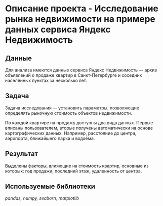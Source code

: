 # Описание проекта - Исследование рынка недвижимости на примере данных сервиса Яндекс Недвижимость

## Данные
Для анализа имеются данные сервиса Яндекc Недвижимость — архив объявлений о продаже квартир в Санкт-Петербурге и соседних населённых пунктах за несколько лет.

## Задача
Задача исследования — установить параметры, позволяющие определять рыночную стоимость объектов недвижимости.

По каждой квартире на продажу доступны два вида данных. Первые вписаны пользователем, вторые получены автоматически на основе картографических данных. Например, расстояние до центра, аэропорта, ближайшего парка и водоёма.
## Результат
Выделены факторы, влияющие на стоимость квартир, основные из которых: год продажи, последний этаж, удаленность от центра.

## Используемые библиотеки
*pandas, numpy, seaborn, matplotlib*
